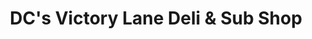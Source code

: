 ---
title: "DC's Victory Lane Deli & Sub Shop"
url: /minong/dcs-victory-lane-deli-and-sub-shop/
shop: deli
---